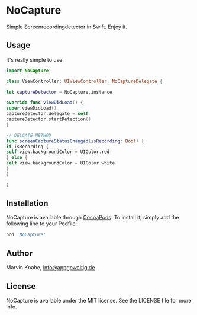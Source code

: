 # NoCapture

Simple Screenrecordingdetector in Swift. Enjoy it.


## Usage
It's really simple to use.

```swift
import NoCapture

class ViewController: UIViewController, NoCaptureDelegate {

let captureDetector = NoCapture.instance

override func viewDidLoad() {
super.viewDidLoad()
captureDetector.delegate = self
captureDetector.startDetection()
}

// DELGATE METHOD
func screenCaptureStatusChanged(isRecording: Bool) {
if isRecording {
self.view.backgroundColor = UIColor.red
} else {
self.view.backgroundColor = UIColor.white
}
}

}
```

## Installation

NoCapture is available through [CocoaPods](http://cocoapods.org). To install
it, simply add the following line to your Podfile:

```ruby
pod 'NoCapture'
```

## Author

Marvin Knabe, info@appgewaltig.de

## License

NoCapture is available under the MIT license. See the LICENSE file for more info.

